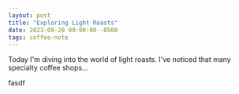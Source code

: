 ```yaml
---
layout: post
title: "Exploring Light Roasts"
date: 2023-09-28 09:00:00 -0500
tags: coffee-note
---
```


Today I'm diving into the world of light roasts. I've noticed that many specialty coffee shops...

fasdf